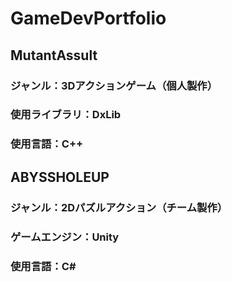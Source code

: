 # GameDevPortfolio
## MutantAssult
### ジャンル：3Dアクションゲーム（個人製作）
### 使用ライブラリ：DxLib
### 使用言語：C++
## ABYSSHOLEUP
### ジャンル：2Dパズルアクション（チーム製作）
### ゲームエンジン：Unity
### 使用言語：C#
